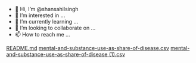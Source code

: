 - 👋 Hi, I’m @shansahilsingh
- 👀 I’m interested in ...
- 🌱 I’m currently learning ...
- 💞️ I’m looking to collaborate on ...
- 📫 How to reach me ...

<!---
shansahilsingh/shansahilsingh is a ✨ special ✨ repository because its `README.md` (this file) appears on your GitHub profile.
You can click the Preview link to take a look at your changes.
--->
[README.md](https://github.com/shansahilsingh/shansahilsingh/files/11985375/README.md)
[mental-and-substance-use-as-share-of-disease.csv](https://github.com/shansahilsingh/shansahilsingh/files/11985379/mental-and-substance-use-as-share-of-disease.csv)
[mental-and-substance-use-as-share-of-disease (1).csv](https://github.com/shansahilsingh/shansahilsingh/files/11985378/mental-and-substance-use-as-share-of-disease.1.csv)
